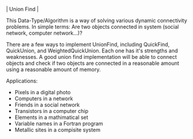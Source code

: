 | Union Find |

This Data-Type/Algorithm is a way of solving various dynamic connectivity problems.
In simple terms: Are two objects connected in system (social network, computer network...)? 

There are a few ways to implement UnionFind, including QuickFind, QuickUnion, and WeightedQuickUnion.
Each one has it's strengths and weaknesses.
A good union find implementation will be able to connect objects and check if two objects are 
connected in a reasonable amount using a reasonable amount of memory.

Applications:

- Pixels in a digital photo
- Computers in a network
- Friends in a social network
- Transistors in a computer chip
- Elements in a mathimatical set
- Variable names in a Fortran program
- Metallic sites in a compisite system